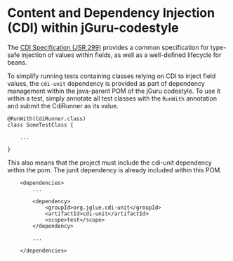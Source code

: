 # Content and Dependency Injection (CDI) within jGuru-codestyle

The [CDI Specification (JSR 299)](cdi_spec_jsr_299.pdf) provides a common
specification for type-safe injection of values within fields, as well 
as a well-defined lifecycle for beans. 

To simplify running tests containing classes relying on CDI to inject
field values, the `cdi-unit` dependency is provided as part of dependency
management within the java-parent POM of the jGuru codestyle. To use it
within a test, simply annotate all test classes with the `RunWith` annotation
and submit the CdiRunner as its value.

    @RunWith(CdiRunner.class)
    class SomeTestClass {
    
        ...
         
    }

This also means that the project must include the cdi-unit dependency within the pom.
The junit dependency is already included within this POM. 

        <dependencies>
            ...
            
            <dependency>
                <groupId>org.jglue.cdi-unit</groupId>
                <artifactId>cdi-unit</artifactId>
                <scope>test</scope>
            </dependency>
            
            ...
            
        </dependencies>    